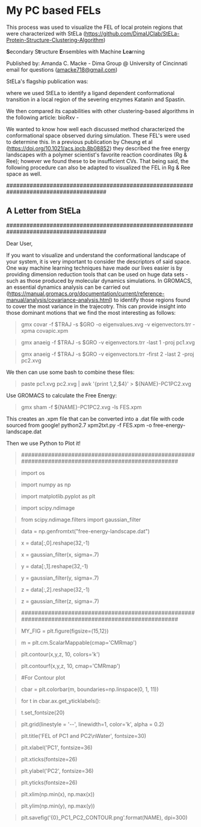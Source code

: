 # My PC based FELs
This process was used to visualize the FEL of local protein regions that were characterized with StELa (https://github.com/DimaUClab/StELa-Protein-Structure-Clustering-Algorithm)

**S**econdary S**t**ructure **E**nsembles with Machine **L**e**a**rning

Published by: Amanda C. Macke - Dima Group @ University of Cincinnati
email for questions (amacke718@gmail.com)

StELa's flagship publication was:

where we used StELa to identify a ligand dependent conformational transition in a local region of the severing enzymes Katanin and Spastin.

We then compared its capabilities with other clustering-based algorithms in the following article:
bioRxv - 

We wanted to know how well each discussed method characterized the conformational space observed during simulation. These FEL's were used to determine this. In a previous publication by Cheung et al (https://doi.org/10.1021/acs.jpcb.8b08852) they described the free energy landscapes with a polymer scientist's favorite reaction coordinates (Rg & Ree); however we found these to be insufficient CVs. That being said, the following procedure can also be adapted to visualized the FEL in Rg & Ree space as well.

###################################################################################### 
## A Letter from StELa 
######################################################################################

Dear User, 

If you want to visualize and understand the conformational landscape of your system, it is very important to consider the descriptors of said space. One way machine learning techniques have made our lives easier is by providing dimension reduction tools that can be used on huge data sets - such as those produced by molecular dynamics simulations. In GROMACS, an essential dynamics analysis can be carried out (https://manual.gromacs.org/documentation/current/reference-manual/analysis/covariance-analysis.html) to identify those regions found to cover the most variance in the trajecotry. This can provide insight into those dominant motions that we find the most interesting as follows:

> gmx covar -f $TRAJ -s $GRO -o eigenvalues.xvg -v eigenvectors.trr -xpma covapic.xpm

> gmx anaeig -f $TRAJ -s $GRO -v eigenvectors.trr -last 1 -proj pc1.xvg

> gmx anaeig -f $TRAJ -s $GRO -v eigenvectors.trr -first 2 -last 2 -proj pc2.xvg

We then can use some bash to combine these files:
> paste pc1.xvg pc2.xvg  | awk '{print $1,$2,$4}' > ${NAME}-PC1PC2.xvg

Use GROMACS to calculate the Free Energy:
> gmx sham -f ${NAME}-PC1PC2.xvg -ls FES.xpm

This creates an .xpm file that can be converted into a .dat file with code sourced from google!
python2.7 xpm2txt.py -f FES.xpm -o free-energy-landscape.dat

Then we use Python to Plot it!
> ###################################################################################################

> import os

> import numpy as np

> import matplotlib.pyplot as plt

> import scipy.ndimage

> from scipy.ndimage.filters import gaussian_filter

> data = np.genfromtxt("free-energy-landscape.dat")

> x = data[:,0].reshape(32,-1)

> x = gaussian_filter(x, sigma=.7)

> y = data[:,1].reshape(32,-1)

> y = gaussian_filter(y, sigma=.7)

> z = data[:,2].reshape(32,-1)

> z = gaussian_filter(z, sigma=.7)

> ###################################################################################################

> MY_FIG = plt.figure(figsize=(15,12))

> m = plt.cm.ScalarMappable(cmap='CMRmap')

> plt.contour(x,y,z, 10, colors='k')

> plt.contourf(x,y,z, 10, cmap='CMRmap')

> #For Contour plot

> cbar = plt.colorbar(m, boundaries=np.linspace(0, 1, 11))

> for t in cbar.ax.get_yticklabels():

>    t.set_fontsize(20)

> plt.grid(linestyle = '--', linewidth=1, color='k', alpha = 0.2)

> plt.title('FEL of PC1 and PC2\nWater', fontsize=30)

> plt.xlabel('PC1', fontsize=36)

> plt.xticks(fontsize=26)

> plt.ylabel('PC2', fontsize=36)

> plt.yticks(fontsize=26)

> plt.xlim(np.min(x), np.max(x))

> plt.ylim(np.min(y), np.max(y))

> plt.savefig('{0}_PC1_PC2_CONTOUR.png'.format(NAME), dpi=300)
